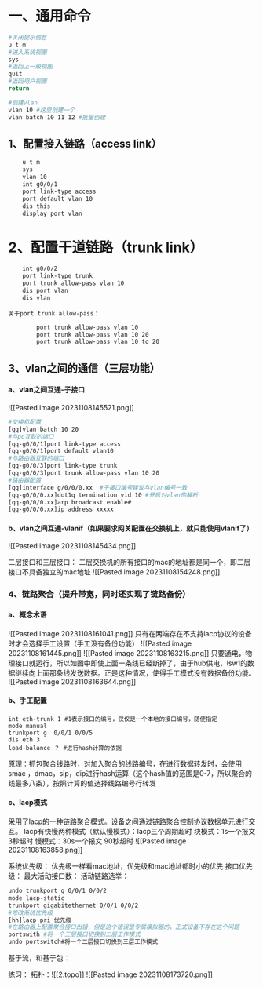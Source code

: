 # 一、通用命令

```bash
#关闭提示信息
u t m 
#进入系统视图
sys
#返回上一级视图
quit
#返回用户视图
return

#创建vlan
vlan 10 #这里创建一个
vlan batch 10 11 12 #批量创建
```
## 1、配置接入链路（access link）

```bash
	u t m
	sys
	vlan 10
	int g0/0/1
	port link-type access
	port default vlan 10
	dis this
	display port vlan
```
# 2、配置干道链路（trunk link）
```bash
	int g0/0/2
	port link-type trunk
	port trunk allow-pass vlan 10
	dis port vlan
	dis vlan
```
	关于port trunk allow-pass：
```bash
		port trunk allow-pass vlan 10
		port trunk allow-pass vlan 10 20
		port trunk allow-pass vlan 10 to 20
```
## 3、vlan之间的通信（三层功能）
#### a、vlan之间互通-子接口
![[Pasted image 20231108145521.png]]

```bash
#交换机配置
[qq]vlan batch 10 20
#与pc互联的端口
[qq-g0/0/1]port link-type access
[qq-g0/0/1]port default vlan10
#与路由器互联的端口
[qq-g0/0/3]port link-type trunk
[qq-g0/0/3]port trunk allow-pass vlan 10 20
#路由器配置
[qq]interface g/0/0/0.xx  #子接口编号建议与vlan编号一致
[qq-g0/0/0.xx]dot1q termination vid 10 #开启对vlan的解析
[qq-g0/0/0.xx]arp broadcast enable#
[qq-g0/0/0.xx]ip address xxxxx
```
#### b、vlan之间互通-vlanif（如果要求网关配置在交换机上，就只能使用vlanif了）
![[Pasted image 20231108145434.png]]

二层接口和三层接口：
二层交换机的所有接口的mac的地址都是同一个，即二层接口不具备独立的mac地址
![[Pasted image 20231108154248.png]]

### 4、链路聚合（提升带宽，同时还实现了链路备份）
#### a、概念术语

![[Pasted image 20231108161041.png]]
只有在两端存在不支持lacp协议的设备时才会选择手工设置（手工没有备份功能）
![[Pasted image 20231108161445.png]]
![[Pasted image 20231108163215.png]]
只要通电，物理接口就运行，所以如图中即使上面一条线已经断掉了，由于hub供电，lsw1的数据继续向上面那条线发送数据。正是这种情况，使得手工模式没有数据备份功能。
![[Pasted image 20231108163644.png]]
#### b、手工配置
```shell
int eth-trunk 1 #1表示接口的编号，仅仅是一个本地的接口编号，随便指定
mode manual
trunkport g  0/0/1 0/0/5
dis eth 3
load-balance ？ #进行hash计算的依据
```
原理：抓包聚合线路时，对加入聚合的线路编号，在进行数据转发时，会使用smac ，dmac，sip，dip进行hash运算（这个hash值的范围是0-7，所以聚合的线最多八条），按照计算的值选择线路编号行转发
#### c、lacp模式
采用了lacp的一种链路聚合模式。设备之间通过链路聚合控制协议数据单元进行交互。
lacp有快慢两种模式（默认慢模式）：lacp三个周期超时
	块模式：1s一个报文   3秒超时
	慢模式：30s一个报文 90秒超时
![[Pasted image 20231108163858.png]]


系统优先级：
优先级一样看mac地址，优先级和mac地址都时小的优先
接口优先级：
最大活动接口数：
活动链路选举：
```bash
undo trunkport g 0/0/1 0/0/2
mode lacp-static 
trunkport gigabitethernet 0/0/1 0/0/2
#修改系统优先级
[hh]lacp pri 优先级
#在路由器上配置聚合接口出错，但是这个错误是专属模拟器的，正式设备不存在这个问题
portswith #将一个三层接口切换到二层工作模式
undo portswitch#将一个二层接口切换到三层工作模式

```

基于流，和基于包：

练习：
拓扑：![[2.topo]]
![[Pasted image 20231108173720.png]]